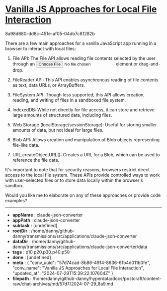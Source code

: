 # [Vanilla JS Approaches for Local File Interaction](https://claude.ai/chat/57d74cad-8b86-4914-8636-61b4d011b0fe)

8a98d680-dd8c-451e-af05-04db7c81282b

 There are a few main approaches for a vanilla JavaScript app running in a browser to interact with local files:

1. File API:
The File API allows reading file contents selected by the user through an <input type="file"> element or drag-and-drop.

2. FileReader API:
This API enables asynchronous reading of file contents as text, data URLs, or ArrayBuffers.

3. FileSystem API:
Though less supported, this API allows creation, reading, and writing of files in a sandboxed file system.

4. IndexedDB:
While not directly for file access, it can store and retrieve large amounts of structured data, including files.

5. Web Storage (localStorage/sessionStorage):
Useful for storing smaller amounts of data, but not ideal for large files.

6. Blob API:
Allows creation and manipulation of Blob objects representing file-like data.

7. URL.createObjectURL():
Creates a URL for a Blob, which can be used to reference the file data.

It's important to note that for security reasons, browsers restrict direct access to the local file system. These APIs provide controlled ways to work with user-selected files or to store data locally within the browser's sandbox.

Would you like me to elaborate on any of these approaches or provide code examples?

---

* **appName** : claude-json-converter
* **appPath** : claude-json-converter
* **subtask** : [undefined]
* **rootDir** : /home/danny/github-danny/transmissions/src/applications/claude-json-converter
* **dataDir** : /home/danny/github-danny/transmissions/src/applications/claude-json-converter/data
* **tags** : p10.p20.p30.p40.p50
* **done** : [undefined]
* **meta** : {
  "conv_uuid": "57d74cad-8b86-4914-8636-61b4d011b0fe",
  "conv_name": "Vanilla JS Approaches for Local File Interaction",
  "updated_at": "2024-07-29T15:39:22.107604Z"
}
* **filepath** : /home/danny/github-danny/hyperdata/docs/postcraft/content-raw/chat-archives/md/57d7/2024-07-29_8a9.md